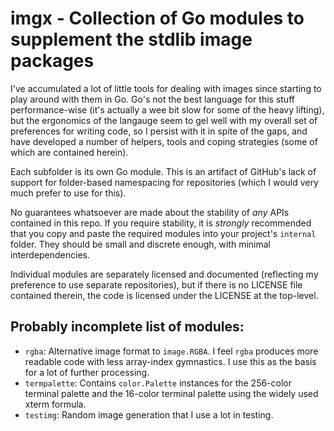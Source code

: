 imgx - Collection of Go modules to supplement the stdlib image packages
=======================================================================

I've accumulated a lot of little tools for dealing with images since starting
to play around with them in Go. Go's not the best language for this stuff
performance-wise (it's actually a wee bit slow for some of the heavy lifting),
but the ergonomics of the langauge seem to gel well with my overall set of
preferences for writing code, so I persist with it in spite of the gaps, and
have developed a number of helpers, tools and coping strategies (some of which
are contained herein).

Each subfolder is its own Go module. This is an artifact of GitHub's lack
of support for folder-based namespacing for repositories (which I would very
much prefer to use for this).

No guarantees whatsoever are made about the stability of _any_ APIs contained
in this repo. If you require stability, it is _strongly_ recommended that you
copy and paste the required modules into your project's `internal` folder. They
should be small and discrete enough, with minimal interdependencies.

Individual modules are separately licensed and documented (reflecting my
preference to use separate repositories), but if there is no LICENSE file
contained therein, the code is licensed under the LICENSE at the top-level.


## Probably incomplete list of modules:

- `rgba`: Alternative image format to `image.RGBA`. I feel `rgba` produces more
  readable code with less array-index gymnastics. I use this as the basis for a
  lot of further processing.
- `termpalette`: Contains `color.Palette` instances for the 256-color terminal
  palette and the 16-color terminal palette using the widely used xterm formula.
- `testimg`: Random image generation that I use a lot in testing.

